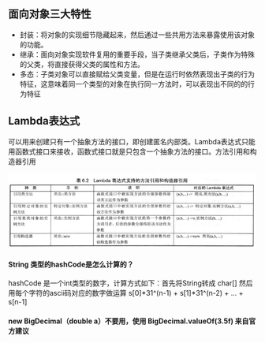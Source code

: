 ## 面向对象三大特性

- 封装：将对象的实现细节隐藏起来，然后通过一些共用方法来暴露使用该对象的功能。
- 继承：面向对象实现软件复用的重要手段，当子类继承父类后，子类作为特殊的父类，将直接获得父类的属性和方法。
- 多态：子类对象可以直接赋给父类变量，但是在运行时依然表现出子类的行为特征，这意味着同一个类型的对象在执行同一方法时，可以表现出不同的的行为特征

## Lambda表达式

可以用来创建只有一个抽象方法的接口，即创建匿名内部类。Lambda表达式只能用函数式接口来接收，函数式接口就是只包含一个抽象方法的接口。方法引用和构造器引用

![lambda](./image/lambda.png)

#### String 类型的hashCode是怎么计算的？

hashCode 是一个int类型的数字，计算方式如下：首先将String转成 char[] 然后用每个字符的ascii码对应的数字做运算 s[0]*31^(n-1) + s[1]*31^(n-2) + ... + s[n-1]

#### new BigDecimal（double a）不要用，使用 BigDecimal.valueOf(3.5f) 来自官方建议

